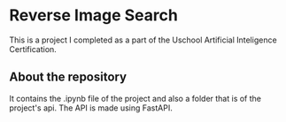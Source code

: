 # Reverse Image Search
 This is a project I completed as a part of the Uschool Artificial Inteligence Certification.
## About the repository
 It contains the .ipynb file  of the project and also a folder that is of the project's api.
 The API is made using FastAPI.
 
